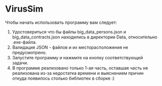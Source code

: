 # VirusSim
Чтобы начать использовать программу вам следует:
1. Удостовериться что бы файлы big_data_persons.json и big_data_contracts.json находились в директории Data, относительно .exe-файла.
2. Валидация JSON - файлов и их месторасположения не предусмотрено.
3. Запустите программу и нажмите на кнопку соответствующей задачи.
4. В программе реализовано только 1-ая часть, оставшая часть не реализована из-за недостатка времени и выяснением причин откуда появилось столько библиотек в сборке :)
